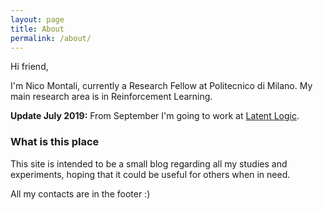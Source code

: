 ```yaml
---
layout: page
title: About
permalink: /about/
---
```


Hi friend,

I'm Nico Montali, currently a Research Fellow at Politecnico di Milano. My main research area is in Reinforcement Learning.

**Update July 2019:** From September I'm going to work at [Latent Logic](https://www.latentlogic.com/).

### What is this place

This site is intended to be a small blog regarding all my studies and experiments, hoping that it could be useful for others when in need.

All my contacts are in the footer :)
